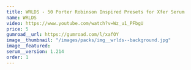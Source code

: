 ```yaml
---
title: WRLDS - 50 Porter Robinson Inspired Presets for Xfer Serum
name: WRLDS
video: https://www.youtube.com/watch?v=Wz_u1_PFbgU
price: 5
gumroad__url: https://gumroad.com/l/xafOY
image__thumbnail: "/images/packs/img__wrlds--background.jpg"
image__featured:
serum__version: 1.214
order: 1
---
```

